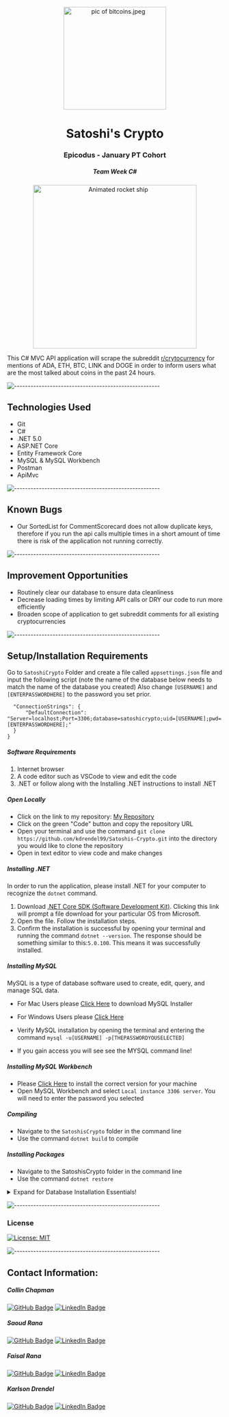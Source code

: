 <p align="center"> 
  <img src="https://saoud.dev/imgs/crypto.jpeg" alt="pic of bitcoins.jpeg" width="240px" height="px">
</p>
<h1 align="center"> Satoshi's Crypto </h1>
<h3 align="center"> Epicodus - January PT Cohort </h3>
<h5 align="center"> Team Week C#  </h5>

<p align="center"> 
<img src="https://i.pinimg.com/originals/92/96/f7/9296f70fce1ae3f298e0d085c17f6a3f.gif" alt="Animated rocket ship" height="382px">
</p>

<p>This C# MVC API application will scrape the subreddit <a href="https://www.reddit.com/r/CryptoCurrency/"> r/crytocurrency</a> for mentions of ADA, ETH, BTC, LINK and DOGE in order to inform users what are the most talked about coins in the past 24 hours. </p>

![-----------------------------------------------------](https://raw.githubusercontent.com/andreasbm/readme/master/assets/lines/rainbow.png)

## Technologies Used

* Git
* C#
* .NET 5.0
* ASP.NET Core
* Entity Framework Core
* MySQL & MySQL Workbench
* Postman
* ApiMvc

![-----------------------------------------------------](https://raw.githubusercontent.com/andreasbm/readme/master/assets/lines/rainbow.png)


## Known Bugs

* Our SortedList for CommentScorecard does not allow duplicate keys, therefore if you run the api calls multiple times in a short amount of time there is risk of the application not running correctly. 

![-----------------------------------------------------](https://raw.githubusercontent.com/andreasbm/readme/master/assets/lines/rainbow.png)

## Improvement Opportunities 

* Routinely clear our database to ensure data cleanliness
* Decrease loading times by limiting API calls or DRY our code to run more efficiently
* Broaden scope of application to get subreddit comments for all existing cryptocurrencies

![-----------------------------------------------------](https://raw.githubusercontent.com/andreasbm/readme/master/assets/lines/rainbow.png)

## Setup/Installation Requirements
Go to `SatoshiCrypto` Folder and create a file called `appsettings.json` file and input the following script (note the name of the database below needs to match the name of the database you created) Also change `[USERNAME]` and `[ENTERPASSWORDHERE]` to the password you set prior.

```{
  "ConnectionStrings": {
      "DefaultConnection": "Server=localhost;Port=3306;database=satoshicrypto;uid=[USERNAME];pwd=[ENTERPASSWORDHERE];"
  }
}
```
##### Software Requirements

1. Internet browser
2. A code editor such as VSCode to view and edit the code
3. .NET or follow along with the Installing .NET instructions to install .NET

##### Open Locally

- Click on the link to my repository: [My Repository](https://github.com/kdrendel99/Satoshis-Crypto.git)
- Click on the green "Code" button and copy the repository URL
- Open your terminal and use the command `git clone https://github.com/kdrendel99/Satoshis-Crypto.git` into the directory you would like to clone the repository
- Open in text editor to view code and make changes

##### Installing .NET

In order to run the application, please install .NET for your computer to recognize the `dotnet` command.

1. Download [.NET Core SDK (Software Development Kit)](https://dotnet.microsoft.com/download/dotnet). Clicking this link will prompt a file download for your particular OS from Microsoft.
2. Open the file. Follow the installation steps.
3. Confirm the installation is successful by opening your terminal and running the command `dotnet --version`. The response should be something similar to this:`5.0.100`. This means it was successfully installed.

##### Installing MySQL

MySQL is a type of database software used to create, edit, query, and manage SQL data.

- For Mac Users please [Click Here](https://dev.mysql.com/downloads/file/?id=484914) to download MySQL Installer
- For Windows Users please [Click Here](https://dev.mysql.com/downloads/file/?id=484919)

- Verify MySQL installation by opening the terminal and entering the command `mysql -u[USERNAME] -p[THEPASSWORDYOUSELECTED]`
- If you gain access you will see see the MYSQL command line!

##### Installing MySQL Workbench

- Please [Click Here](https://dev.mysql.com/downloads/workbench/) to install the correct version for your machine
- Open MySQL Workbench and select `Local instance 3306 server`. You will need to enter the password you selected

##### Compiling

- Navigate to the `SatoshisCrypto` folder in the command line
- Use the command `dotnet build` to compile

##### Installing Packages

- Navigate to the SatoshisCrypto folder in the command line
- Use the command `dotnet restore`

<details>

### Update Database Using MySQL Workbench

1. Open MySQL Workbench
2. Click on Server > Data Import in the top navigation bar
3. Select `Import from Self-Contained File`
4. Select the `Default Target Schema` or create new schema
5. Select all Schema Objects you would like to import
6. Select `Dump Structure and Data`
7. Click `Start Import`

  <summary>Expand for Database Installation Essentials!</summary>

### Import Database Using Entity Framework Core

1. Navigate to SatoshisCrypto directory in terminal
2. Use the command `dotnet ef database update` to generate the database through Entity Framework Core

### Update Database Using Entity Framework Core

1. Write any new code you wish to add to the database. Use the command `dotnet build` to check for any compiling errors. If no errors, proceed to step 2.
2. To update the database with any changes made to the code, use the command `dotnet ef migrations add [MigrationsName]`
3. Use the command `dotnet ef database update` to update the database


</details>


![-----------------------------------------------------](https://raw.githubusercontent.com/andreasbm/readme/master/assets/lines/rainbow.png)

### License

[![License: MIT](https://img.shields.io/badge/License-MIT-yellow.svg)](https://github.com/saoud/csharp-TDD-template/blob/main/LICENSE)

![-----------------------------------------------------](https://raw.githubusercontent.com/andreasbm/readme/master/assets/lines/rainbow.png)



## Contact Information:

<h5>Collin Chapman</h5>

[![GitHub Badge](https://img.shields.io/badge/GitHub-100000?style=for-the-badge&logo=github&logoColor=white)](https://github.com/colchapm)
[![LinkedIn Badge](https://img.shields.io/badge/LinkedIn-0077B5?style=for-the-badge&logo=linkedin&logoColor=white)](https://www.linkedin.com/in/colchapm/)

<h5>Saoud Rana</h5>

[![GitHub Badge](https://img.shields.io/badge/GitHub-100000?style=for-the-badge&logo=github&logoColor=white)](https://github.com/saoud)
[![LinkedIn Badge](https://img.shields.io/badge/LinkedIn-0077B5?style=for-the-badge&logo=linkedin&logoColor=white)](https://www.linkedin.com/in/saoud)

<h5>Faisal Rana</h5>

[![GitHub Badge](https://img.shields.io/badge/GitHub-100000?style=for-the-badge&logo=github&logoColor=white)](https://github.com/faisalrana)
[![LinkedIn Badge](https://img.shields.io/badge/LinkedIn-0077B5?style=for-the-badge&logo=linkedin&logoColor=white)](https://www.linkedin.com/in/faisalsrana)

<h5>Karlson Drendel</h5>

[![GitHub Badge](https://img.shields.io/badge/GitHub-100000?style=for-the-badge&logo=github&logoColor=white)](https://github.com/kdrendel99)
[![LinkedIn Badge](https://img.shields.io/badge/LinkedIn-0077B5?style=for-the-badge&logo=linkedin&logoColor=white)](https://www.linkedin.com/in/karlson-drendel/)
